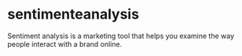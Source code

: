 # sentimenteanalysis
Sentiment analysis is a marketing tool that helps you examine the way people interact with a brand online.
